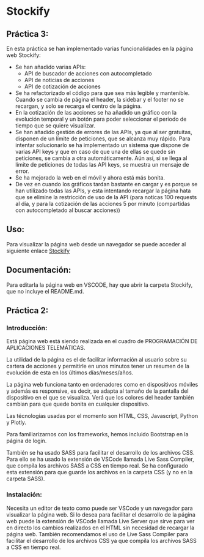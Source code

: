 # Stockify

## Práctica 3:
En esta práctica se han implementado varias funcionalidades en la página web Stockify:
- Se han añadido varias APIs:
    - API de buscador de acciones con autocompletado
    - API de noticias de acciones
    - API de cotización de acciones
- Se ha refactorizado el código para que sea más legible y mantenible. Cuando se cambia de página el header, la sidebar y el footer no se recargan, y solo se recarga el centro de la página.
- En la cotización de las acciones se ha añadido un gráfico con la evolución temporal y un botón para poder seleccionar el periodo de tiempo que se quiere visualizar.
- Se han añadido gestión de errores de las APIs, ya que al ser gratuitas, disponen de un límite de peticiones, que se alcanza muy rápido. Para intentar solucionarlo se ha implementado un sistema que dispone de varias API keys y que en caso de que una de ellas se quede sin peticiones, se cambia a otra automáticamente. Aún así, si se llega al límite de peticiones de todas las API keys, se muestra un mensaje de error.
- Se ha mejorado la web en el móvil y ahora está más bonita.
- De vez en cuando los gráficos tardan bastante en cargar y es porque se han utilizado todas las APIs, y esta intentando recargar la página hata que se elimine la restricción de uso de la API (para noticas 100 requests al día, y para la cotización de las acciones 5 por minuto (compartidas con autocompletado al buscar acciones))
## Uso:
Para visualizar la página web desde un navegador se puede acceder al siguiente enlace [Stockify](https://carlos-ag.github.io/202010774-GITT-PAT-practica-3/Stockify/html/index.html)

## Documentación:
Para editarla la página web en VSCODE, hay que abrir la carpeta Stockify, que no incluye el README.md.



## Práctica 2:

### Introducción:
Está página web está siendo realizada en el cuadro de PROGRAMACIÓN DE APLICACIONES TELEMÁTICAS. 

La utilidad de la página es el de facilitar información al usuario sobre su cartera de acciones y permitirle en unos minutos tener un resumen de la evolución de esta en los últimos días/meses/años. 

La página web funciona tanto en ordenadores como en dispositivos móviles y además es responsive, es decir, se adapta al tamaño de la pantalla del dispositivo en el que se visualiza. Verá que los colores del header también cambian para que quede bonita en cualquier dispositivo.

Las técnologías usadas por el momento son HTML, CSS, Javascript, Python y Plotly.

Para familiarizarnos con los frameworks, hemos incluido Bootstrap en la página de login.

También se ha usado SASS para facilitar el desarrollo de los archivos CSS. Para ello se ha usado la extensión de VSCode llamada Live Sass Compiler, que compila los archivos SASS a CSS en tiempo real. Se ha configurado esta extensión para que guarde los archivos en la carpeta CSS (y no en la carpeta SASS).

### Instalación:
Necesita un editor de texto como puede ser VSCode y un navegador para visualizar la página web.
Si lo desea para facilitar el desarrollo de la página web puede la extensión de VSCode llamada Live Server que sirve para ver en directo los cambios realizados en el HTML sin necesidad de recargar la página web. También recomendamos el uso de Live Sass Compiler para facilitar el desarrollo de los archivos CSS ya que compila los archivos SASS a CSS en tiempo real.
